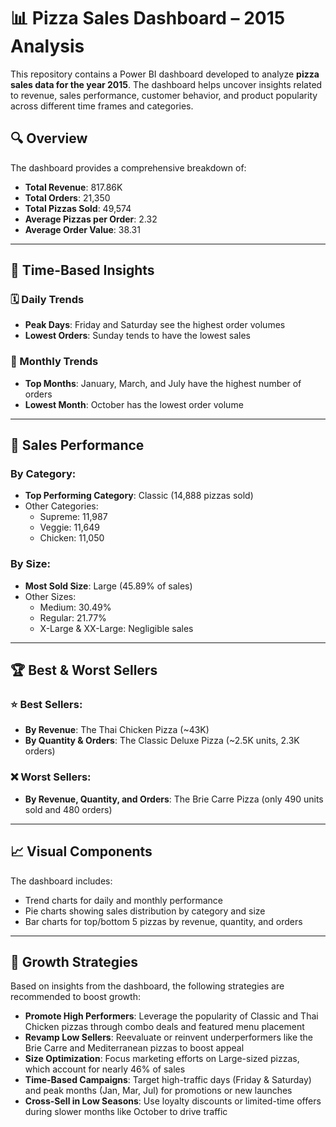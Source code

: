 
# 📊 Pizza Sales Dashboard – 2015 Analysis

This repository contains a Power BI dashboard developed to analyze **pizza sales data for the year 2015**. The dashboard helps uncover insights related to revenue, sales performance, customer behavior, and product popularity across different time frames and categories.

## 🔍 Overview

The dashboard provides a comprehensive breakdown of:

- **Total Revenue**: 817.86K  
- **Total Orders**: 21,350  
- **Total Pizzas Sold**: 49,574  
- **Average Pizzas per Order**: 2.32  
- **Average Order Value**: 38.31  

---

## 📅 Time-Based Insights

### 🗓️ Daily Trends
- **Peak Days**: Friday and Saturday see the highest order volumes  
- **Lowest Orders**: Sunday tends to have the lowest sales

### 📆 Monthly Trends
- **Top Months**: January, March, and July have the highest number of orders  
- **Lowest Month**: October has the lowest order volume

---

## 🍕 Sales Performance

### By Category:
- **Top Performing Category**: Classic (14,888 pizzas sold)  
- Other Categories:  
  - Supreme: 11,987  
  - Veggie: 11,649  
  - Chicken: 11,050  

### By Size:
- **Most Sold Size**: Large (45.89% of sales)  
- Other Sizes:  
  - Medium: 30.49%  
  - Regular: 21.77%  
  - X-Large & XX-Large: Negligible sales  

---

## 🏆 Best & Worst Sellers

### ⭐ Best Sellers:
- **By Revenue**: The Thai Chicken Pizza (~43K)  
- **By Quantity & Orders**: The Classic Deluxe Pizza (~2.5K units, 2.3K orders)

### ❌ Worst Sellers:
- **By Revenue, Quantity, and Orders**: The Brie Carre Pizza (only 490 units sold and 480 orders)

---

## 📈 Visual Components

The dashboard includes:
- Trend charts for daily and monthly performance  
- Pie charts showing sales distribution by category and size  
- Bar charts for top/bottom 5 pizzas by revenue, quantity, and orders  

---

## 🎯 Growth Strategies

Based on insights from the dashboard, the following strategies are recommended to boost growth:

- **Promote High Performers**: Leverage the popularity of Classic and Thai Chicken pizzas through combo deals and featured menu placement
- **Revamp Low Sellers**: Reevaluate or reinvent underperformers like the Brie Carre and Mediterranean pizzas to boost appeal
- **Size Optimization**: Focus marketing efforts on Large-sized pizzas, which account for nearly 46% of sales
- **Time-Based Campaigns**: Target high-traffic days (Friday & Saturday) and peak months (Jan, Mar, Jul) for promotions or new launches
- **Cross-Sell in Low Seasons**: Use loyalty discounts or limited-time offers during slower months like October to drive traffic
